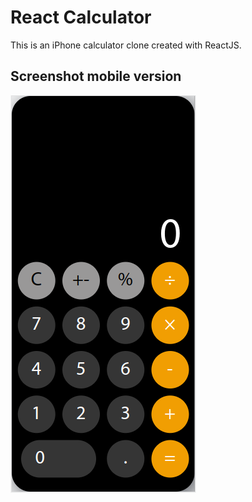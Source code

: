 # React Calculator
This is an iPhone calculator clone created with ReactJS.

## Screenshot mobile version

![alt text](https://github.com/gtsad/React-Calculator--iphone-clone-/blob/master/Screenshot%20from%202023-01-16%2021-53-51.png)
